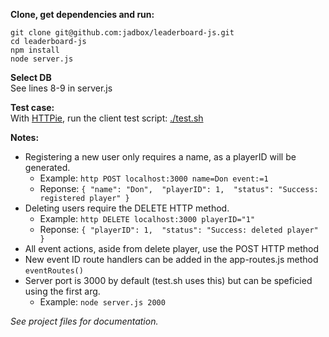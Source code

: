 **Clone, get dependencies and run:**  
```
git clone git@github.com:jadbox/leaderboard-js.git  
cd leaderboard-js  
npm install  
node server.js  
```
  
**Select DB**  
See lines 8-9 in server.js
  
**Test case:**  
With [HTTPie](https://github.com/jakubroztocil/httpie), run the client test script: [./test.sh](https://github.com/jadbox/leaderboard-js/blob/master/test.sh)
  
**Notes:**  
* Registering a new user only requires a name, as a playerID will be generated.
  * Example: ```http POST localhost:3000 name=Don event:=1```  
  * Reponse: ```{
    "name": "Don", 
    "playerID": 1, 
    "status": "Success: registered player"
    }```
* Deleting users require the DELETE HTTP method.
  * Example: ```http DELETE localhost:3000 playerID="1"``` 
  * Reponse: ```{
    "playerID": 1, 
    "status": "Success: deleted player"
}```
* All event actions, aside from delete player, use the POST HTTP method
* New event ID route handlers can be added in the app-routes.js method ```eventRoutes()```
* Server port is 3000 by default (test.sh uses this) but can be speficied using the first arg.
  * Example: ```node server.js 2000```
  
_See project files for documentation._
